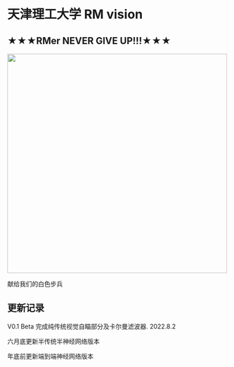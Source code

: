 # 天津理工大学 RM vision
## ★★★**RMer    NEVER    GIVE    UP!!!★★★**

   <img src="https://github.com/longchengzhuo/TUT-ROBOMASTER-LIF/blob/main/docs/real_test.gif" width="500px">

献给我们的白色步兵

## 更新记录
V0.1 Beta 完成纯传统视觉自瞄部分及卡尔曼滤波器. 2022.8.2

六月底更新半传统半神经网络版本

年底前更新端到端神经网络版本

